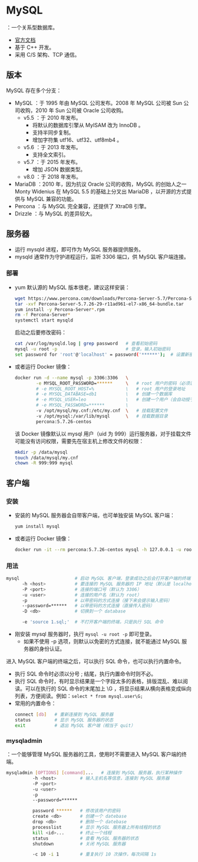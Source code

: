 # MySQL

：一个关系型数据库。
- [官方文档](https://dev.mysql.com/doc/refman/5.7/en/)
- 基于 C++ 开发。
- 采用 C/S 架构、TCP 通信。

## 版本

MySQL 存在多个分支：
- MySQL ：于 1995 年由 MySQL 公司发布。2008 年 MySQL 公司被 Sun 公司收购，2010 年 Sun 公司被 Oracle 公司收购。
  - v5.5 ：于 2010 年发布。
    - 将默认的数据库引擎从 MyISAM 改为 InnoDB 。
    - 支持半同步复制。
    - 增加字符集 utf16、utf32、utf8mb4 。
  - v5.6 ：于 2013 年发布。
    - 支持全文索引。
  - v5.7 ：于 2015 年发布。
    - 增加 JSON 数据类型。
  - v8.0 ：于 2018 年发布。
- MariaDB ：2010 年，因为抗议 Oracle 公司的收购，MySQL 的创始人之一 Monty Widenius 在 MySQL 5.5 的基础上分叉出 MariaDB ，以开源的方式提供与 MySQL 兼容的功能。
- Percona ：与 MySQL 完全兼容，还提供了 XtraDB 引擎。
- Drizzle ：与 MySQL 的差异较大。

## 服务器

- 运行 mysqld 进程，即可作为 MySQL 服务器提供服务。
- mysqld 通常作为守护进程运行，监听 3306 端口，供 MySQL 客户端连接。

### 部署

- yum 默认源的 MySQL 版本很老，建议这样安装：
  ```sh
  wget https://www.percona.com/downloads/Percona-Server-5.7/Percona-Server-5.7.28-31/binary/redhat/7/x86_64/Percona-Server-5.7.28-31-rd14ef86-el7-x86_64-bundle.tar
  tar -xvf Percona-Server-5.7.26-29-r11ad961-el7-x86_64-bundle.tar
  yum install -y Percona-Server*.rpm
  rm -f Percona-Server*
  systemctl start mysqld
  ```
  启动之后要修改密码：
  ```sh
  cat /var/log/mysqld.log | grep password   # 查看初始密码
  mysql -u root -p                          # 登录，输入初始密码
  set password for 'root'@'localhost' = password('******');  # 设置新密码
  ```

- 或者运行 Docker 镜像：
  ```sh
  docker run -d --name mysql -p 3306:3306   \
          -e MYSQL_ROOT_PASSWORD=******     \   # root 用户的密码（必须设置该环境变量）
          # -e MYSQL_ROOT_HOST=%            \   # root 用户的登录地址
          # -e MYSQL_DATABASE=db1           \   # 创建一个数据库
          # -e MYSQL_USER=leo               \   # 创建一个用户（会自动授予该用户对上面数据库的全部权限）
          # -e MYSQL_PASSWORD=******        \
          -v /opt/mysql/my.cnf:/etc/my.cnf  \   # 挂载配置文件
          -v /opt/mysql:/var/lib/mysql      \   # 挂载数据目录
          percona:5.7.26-centos
  ```
  该 Docker 镜像默认以 mysql 用户（uid 为 999）运行服务器，对于挂载文件可能没有访问权限，需要先在宿主机上修改文件的权限：
  ```sh
  mkdir -p /data/mysql
  touch /data/mysql/my.cnf
  chown -R 999:999 mysql
  ```

## 客户端

### 安装

- 安装的 MySQL 服务器会自带客户端，也可单独安装 MySQL 客户端：
  ```sh
  yum install mysql
  ```

- 或者运行 Docker 镜像：
  ```sh
  docker run -it --rm percona:5.7.26-centos mysql -h 127.0.0.1 -u root -p
  ```

### 用法

```sh
mysql                     # 启动 MySQL 客户端，登录成功之后会打开客户端的终端
      -h <host>           # 要连接的 MySQL 服务器的 IP 地址（默认是 localhost）
      -P <port>           # 连接的端口号（默认为 3306）
      -u <user>           # 连接的用户名（默认为 root）
      -p                  # 以带密码的方式连接（接下来会提示输入密码）
      --password=******   # 以带密码的方式连接（直接传入密码）
      -D <db>             # 切换到一个 database

      -e 'source 1.sql;'  # 不打开客户端的终端，只是执行 SQL 命令
```
- 刚安装 mysql 服务器时，执行 `mysql -u root -p` 即可登录。
  - 如果不使用 -p 选项，则默认以免密的方式连接，就不能通过 MySQL 服务器的身份认证。

进入 MySQL 客户端的终端之后，可以执行 SQL 命令，也可以执行内置命令。
- 执行 SQL 命令时必须以分号 ; 结尾，执行内置命令时则不必。
- 执行 SQL 命令时，有时显示结果是一个字段太多的表格，排版混乱、难以阅读。可以在执行的 SQL 命令的末尾加上 \G ，将显示结果从横向表格变成纵向列表，方便阅读。例如：`select * from mysql.user\G;`
- 常用的内置命令：
  ```sh
  connect [db]   # 重新连接到 MySQL 服务器
  status         # 显示 MySQL 服务器的状态
  exit           # 退出 MySQL 客户端（相当于 quit）
  ```

### mysqladmin

：一个能够管理 MySQL 服务器的工具，使用时不需要进入 MySQL 客户端的终端。

```sh
mysqladmin [OPTIONS] [command]...   # 连接到 MySQL 服务器，执行某种操作
          -h <host>         # 输入主机名等信息，连接到 MySQL 服务器
          -P <port>
          -u <user>
          -p
          --password=******

          password ******   # 修改该用户的密码
          create <db>       # 创建一个 datebase
          drop <db>         # 删除一个 datebase
          processlist       # 显示 MySQL 服务器上所有线程的状态
          kill <id>...      # 终止一个线程
          status            # 查看 MySQL 服务器的状态
          shutdown          # 关闭 MySQL 服务器

          -c 10 -i 1        # 重复执行 10 次操作，每次间隔 1s
```
